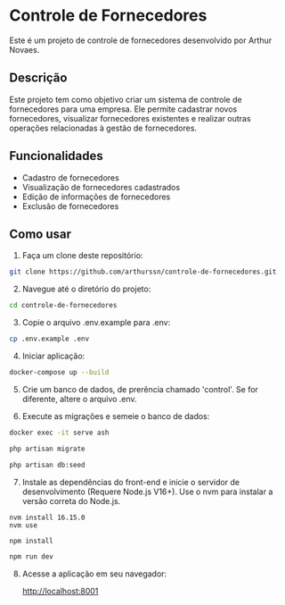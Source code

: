 # Controle de Fornecedores

Este é um projeto de controle de fornecedores desenvolvido por Arthur Novaes.

## Descrição

Este projeto tem como objetivo criar um sistema de controle de fornecedores para uma empresa. Ele permite cadastrar
novos fornecedores, visualizar fornecedores existentes e realizar outras operações relacionadas à gestão de
fornecedores.

## Funcionalidades

-   Cadastro de fornecedores
-   Visualização de fornecedores cadastrados
-   Edição de informações de fornecedores
-   Exclusão de fornecedores

## Como usar

1. Faça um clone deste repositório:

```bash
git clone https://github.com/arthurssn/controle-de-fornecedores.git
```

2. Navegue até o diretório do projeto:

```bash
cd controle-de-fornecedores
```

3. Copie o arquivo .env.example para .env:

```bash
cp .env.example .env
```

4. Iniciar aplicação:

```bash
docker-compose up --build
```

5. Crie um banco de dados, de prerência chamado 'control'. Se for diferente, altere o arquivo .env.

6. Execute as migrações e semeie o banco de dados:

```bash
docker exec -it serve ash
```

```bash
php artisan migrate
```

```bash
php artisan db:seed
```

7. Instale as dependências do front-end e inicie o servidor de desenvolvimento (Requere Node.js V16+). Use o nvm para instalar a versão correta do Node.js.

```bash:
nvm install 16.15.0
nvm use
```

```bash
npm install
```

```bash
npm run dev
```

8. Acesse a aplicação em seu navegador:

    [http://localhost:8001](http://localhost:8001)
